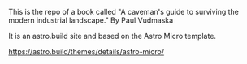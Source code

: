 This is the repo of a book called "A caveman's guide to surviving the modern industrial landscape." By Paul Vudmaska

It is an astro.build site and based on the Astro Micro template.

https://astro.build/themes/details/astro-micro/